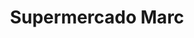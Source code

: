 ---
title: "Supermercado Marc"
url: /ciudad-autonoma-de-buenos-aires/supermercado-marc/
shop: Supermarkt
---